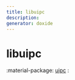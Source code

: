 ```yaml
---
title: libuipc
description: 
generator: doxide
---
```



# libuipc



:material-package: [uipc](uipc/index.md)
:   

